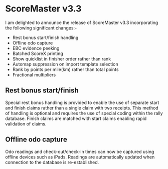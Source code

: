 # ScoreMaster v3.3

I am delighted to announce the release of ScoreMaster v3.3 incorporating the following significant changes:-

- Rest bonus start/finish handling
- Offline odo capture
- EBC evidence peeking
- Batched ScoreX printing
- Show quicklist in finisher order rather than rank
- Automap suppression on import template selection
- Rank by points per mile(km) rather than total points
- Fractional multipliers

## Rest bonus start/finish
Special rest bonus handling is provided to enable the use of separate start and finish claims rather than a single claim with two receipts. This method of handling is optional and requires the use of special coding within the rally database. Finish claims are matched with start claims enabling rapid validation of claims.

## Offline odo capture
Odo readings and check-out/check-in times can now be captured using offline devices such as iPads. Readings are automatically updated when connection to the database is re-established.